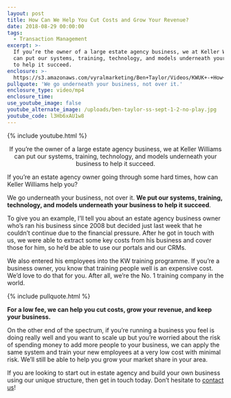 ```yaml
---
layout: post
title: How Can We Help You Cut Costs and Grow Your Revenue?
date: 2018-08-29 00:00:00
tags:
  - Transaction Management
excerpt: >-
  If you’re the owner of a large estate agency business, we at Keller Williams
  can put our systems, training, technology, and models underneath your business
  to help it succeed.
enclosure: >-
  https://s3.amazonaws.com/vyralmarketing/Ben+Taylor/Videos/KWUK+-+How+Can+We+Help+You+Cut+Costs+and+Grow+Your+Revenue%253F.mp4
pullquote: 'We go underneath your business, not over it.'
enclosure_type: video/mp4
enclosure_time:
use_youtube_image: false
youtube_alternate_image: /uploads/ben-taylor-ss-sept-1-2-no-play.jpg
youtube_code: l3Hb6xAU1w8
---
```


{% include youtube.html %}

<center>If you’re the owner of a large estate agency business, we at Keller Williams can put our systems, training, technology, and models underneath your business to help it succeed.</center>

If you’re an estate agency owner going through some hard times, how can Keller Williams help you?

We go underneath your business, not over it. **We put our systems, training, technology, and models underneath your business to help it succeed**.

To give you an example, I’ll tell you about an estate agency business owner who’s ran his business since 2008 but decided just last week that he couldn’t continue due to the financial pressure. After he got in touch with us, we were able to extract some key costs from his business and cover those for him, so he’d be able to use our portals and our CRMs.

We also entered his employees into the KW training programme. If you’re a business owner, you know that training people well is an expensive cost. We’d love to do that for you. After all, we’re the No. 1 training company in the world.

{% include pullquote.html %}

**For a low fee, we can help you cut costs, grow your revenue, and keep your business.**

On the other end of the spectrum, if you’re running a business you feel is doing really well and you want to scale up but you’re worried about the risk of spending money to add more people to your business, we can apply the same system and train your new employees at a very low cost with minimal risk. We’ll still be able to help you grow your market share in your area.

If you are looking to start out in estate agency and build your own business using our unique structure, then get in touch today. Don’t hesitate to [contact us](https://www.kwuk.com/contact-us/)!